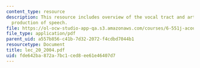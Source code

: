 ```yaml
---
content_type: resource
description: This resource includes overview of the vocal tract and articulators in
  production of speech.
file: https://ol-ocw-studio-app-qa.s3.amazonaws.com/courses/6-551j-acoustics-of-speech-and-hearing-fall-2004/fde642ba872a7bc1ced8ee61e46407d7_lec_20_2004.pdf
file_type: application/pdf
parent_uid: a557b856-c41b-7d32-2072-f4cdbd7044b1
resourcetype: Document
title: lec_20_2004.pdf
uid: fde642ba-872a-7bc1-ced8-ee61e46407d7
---
```

